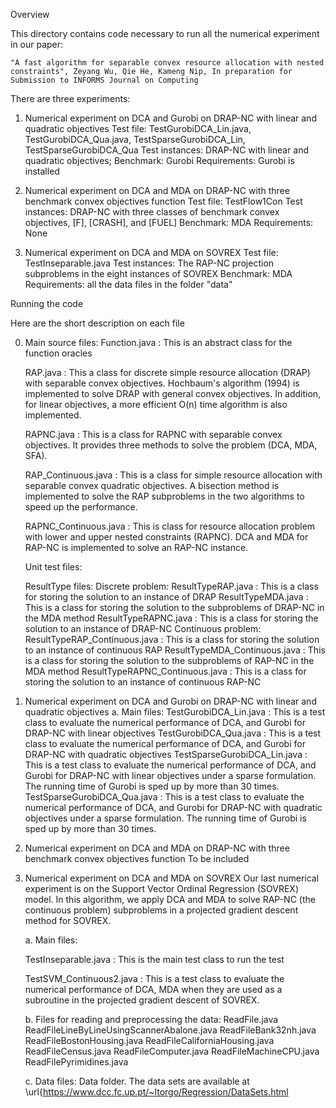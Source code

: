 Overview

This directory contains code necessary to run all the numerical experiment in our paper: 

	"A fast algorithm for separable convex resource allocation with nested constraints", Zeyang Wu, Qie He, Kameng Nip, In preparation for Submission to INFORMS Journal on Computing

There are three experiments:

1. Numerical experiment on DCA and Gurobi on DRAP-NC with linear and quadratic objectives
	Test file: TestGurobiDCA_Lin.java, TestGurobiDCA_Qua.java, TestSparseGurobiDCA_Lin, TestSparseGurobiDCA_Qua
	Test instances: DRAP-NC with linear and quadratic objectives;
	Benchmark: Gurobi
	Requirements: Gurobi is installed 

2. Numerical experiment on DCA and MDA on DRAP-NC with three benchmark convex objectives function
	Test file: TestFlow1Con
	Test instances: DRAP-NC with three classes of benchmark convex objectives, [F], [CRASH], and [FUEL]
	Benchmark: MDA
	Requirements: None

3. Numerical experiment on DCA and MDA on SOVREX 
	Test file: TestInseparable.java
	Test instances: The RAP-NC projection subproblems in the eight instances of SOVREX
	Benchmark: MDA
	Requirements: all the data files in the folder "data" 


Running the code

Here are the short description on each file

0. Main source files:
	Function.java : This is an abstract class for the function oracles
	
	RAP.java : This a class for discrete simple resource allocation (DRAP) with separable convex objectives. 
	Hochbaum's algorithm (1994) is implemented to solve DRAP with general convex objectives. 
	In addition, for linear objectives, a more efficient O(n) time algorithm is also implemented.
	
	RAPNC.java : This is a class for RAPNC with separable convex objectives. It provides three methods to solve the problem (DCA, MDA, SFA).
	
	RAP_Continuous.java : This is a class for simple resource allocation with separable convex quadratic objectives. A bisection method is implemented to solve the RAP subproblems in the two algorithms to speed up the performance.
	
	RAPNC_Continuous.java : This is class for resource allocation problem with lower and upper nested constraints (RAPNC). DCA and MDA for RAP-NC is implemented to solve an RAP-NC instance.


	Unit test files: 


	ResultType files:
		Discrete problem:
			ResultTypeRAP.java : This is a class for storing the solution to an instance of DRAP
			ResultTypeMDA.java : This is a class for storing the solution to the subproblems of DRAP-NC in the MDA method
			ResultTypeRAPNC.java : This is a class for storing the solution to an instance of DRAP-NC
		Continuous problem: 
			ResultTypeRAP_Continuous.java : This is a class for storing the solution to an instance of continuous RAP 
			ResultTypeMDA_Continuous.java : This is a class for storing the solution to the subproblems of RAP-NC in the MDA method
			ResultTypeRAPNC_Continuous.java : This is a class for storing the solution to an instance of continuous RAP-NC


1. Numerical experiment on DCA and Gurobi on DRAP-NC with linear and quadratic objectives
	a. Main files:
		TestGurobiDCA_Lin.java : This is a test class to evaluate the numerical performance of DCA, and Gurobi for DRAP-NC with linear objectives
		TestGurobiDCA_Qua.java : This is a test class to evaluate the numerical performance of DCA, and Gurobi for DRAP-NC with quadratic objectives
		TestSparseGurobiDCA_Lin.java : This is a test class to evaluate the numerical performance of DCA, and Gurobi for DRAP-NC with linear objectives under a sparse formulation. The running time of Gurobi is sped up by more than 30 times.
		TestSparseGurobiDCA_Qua.java : This is a test class to evaluate the numerical performance of DCA, and Gurobi for DRAP-NC with quadratic objectives under a sparse formulation. The running time of Gurobi is sped up by more than 30 times.


2. Numerical experiment on DCA and MDA on DRAP-NC with three benchmark convex objectives function
	To be included

3. Numerical experiment on DCA and MDA on SOVREX 
	Our last numerical experiment is on the Support Vector Ordinal Regression (SOVREX) model. In this algorithm, we apply DCA and MDA to solve RAP-NC (the continuous problem) subproblems in a projected gradient descent method for SOVREX. 

	a. Main files:

	TestInseparable.java :  This is the main test class to run the test

	TestSVM_Continuous2.java :  This is a test class to evaluate the numerical performance of DCA, MDA when they are used as a subroutine in the projected gradient descent of SOVREX.

	b. Files for reading and preprocessing the data:
	ReadFile.java
	ReadFileLineByLineUsingScannerAbalone.java
	ReadFileBank32nh.java
	ReadFileBostonHousing.java
	ReadFileCaliforniaHousing.java 
	ReadFileCensus.java 
	ReadFileComputer.java 
	ReadFileMachineCPU.java
	ReadFilePyrimidines.java			

	c. Data files:
	Data folder. The data sets are available at \url{https://www.dcc.fc.up.pt/~ltorgo/Regression/DataSets.html





